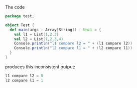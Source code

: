 The code
```scala
package test;

object Test {
  def main(args : Array[String]) : Unit = {
    val l1 = List(1,2,3)
    val l2 = List(1,2,3,4)
    Console.println("l1 compare l2 = " + (l1 compare l2))
    Console.println("l2 compare l1 = " + (l2 compare l1))
  }
}
```
produces this inconsistent output:

```scala
l1 compare l2 = 0
l2 compare l1 = 1
```
